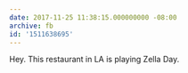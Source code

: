 ```yaml
---
date: 2017-11-25 11:38:15.000000000 -08:00
archive: fb
id: '1511638695'
---
```


Hey. This restaurant in LA is playing Zella Day.
